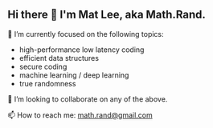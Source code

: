 ## Hi there 👋  I'm Mat Lee, aka Math.Rand.

🔭 I’m currently focused on the following topics:

- high-performance low latency coding 
- efficient data structures
- secure coding
- machine learning / deep learning
- true randomness

👯 I’m looking to collaborate on any of the above.

📫 How to reach me: math.rand@gmail.com































